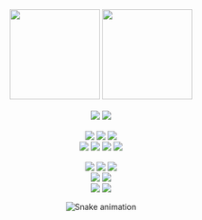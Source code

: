 <div align="center">
  <img height="160em" src="https://github-readme-stats.vercel.app/api?username=felpofo&show_icons=true&theme=radical&include_all_commits=true&count_private=true&disable_animations=true&hide_border=true"/>
  <img height="160em" src="https://github-readme-stats.vercel.app/api/top-langs/?username=felpofo&layout=compact&langs_count=7&theme=radical&hide_border=true"/>
</div>
  <br>

<div align="center">
  <!--  Manjaro  --> <img src="https://img.shields.io/badge/Manjaro-35BF5C?style=for-the-badge&logo=manjaro&logoColor=white">
  <!-- ArchLinux --> <img src="https://img.shields.io/badge/Arch%20Linux-1793D1?style=for-the-badge&logo=arch-linux&logoColor=white">
</div>
<div align="center">
  <!--    HTML5   --> <!--<img src="https://img.shields.io/badge/HTML5-E34F26?style=for-the-badge&logo=html5&logoColor=white">-->
  <!--     CSS    --> <!--<img src="https://img.shields.io/badge/CSS-1572B6?&style=for-the-badge&logo=css3&logoColor=white">-->
  <br>
  <!-- TypeScript --> <img src="https://img.shields.io/badge/TypeScript-3178C6?style=for-the-badge&logo=typescript&logoColor=white">
  <!--   Node.js  --> <img src="https://img.shields.io/badge/Node.js-339933?style=for-the-badge&logo=node.js&logoColor=white">
  <!-- JavaScript --> <!--<img src="https://img.shields.io/badge/JavaScript-F7DF1E?style=for-the-badge&logo=javascript&logoColor=black">-->
  <!--    React   --> <img src="https://img.shields.io/badge/React-20232A?style=for-the-badge&logo=react&logoColor=61DAFB">
  <br>
  <!--    Java    --> <img src="https://img.shields.io/badge/Java-20232A?style=for-the-badge&logo=java&logoColor=white">
  <!--   Gradle   --> <img src="https://img.shields.io/badge/Gradle-02303A?style=for-the-badge&logo=gradle&logoColor=white">
  <!--   Spring   --> <img src="https://img.shields.io/badge/Spring-6DB33F?style=for-the-badge&logo=spring&logoColor=white">
  <!-- SpringBoot --> <img src="https://img.shields.io/badge/SpringBoot-5C9735?style=for-the-badge&logo=spring-boot&logoColor=white">
</div>
<br>
<div align="center"> 
  <!--  Discord  --> <a href="https://discord.gg/wagxzStdcR" target="_blank"><!--                          --><img src="https://img.shields.io/badge/Discord-5865F2?style=for-the-badge&logo=discord&logoColor=white"></a> 
  <!--   Steam   --> <a href="https://steamcommunity.com/id/felpofo/" target="_blank"><!--                 --><img src="https://img.shields.io/badge/Steam-000000?style=for-the-badge&logo=steam&logoColor=white"></a>
  <!--  Spotify  --> <a href="https://open.spotify.com/user/i83u9qvjhi6qsuzpxjdli7vh9" target="_blank"><!----><img src="https://img.shields.io/badge/Spotify-1DB954?&style=for-the-badge&logo=spotify&logoColor=white"></a>
  <br>
  <!--  Twitter  --> <a href="https://twitter.com/felpofo" target="_blank"><!--                            --><img src="https://img.shields.io/badge/Twitter-1DA1F2?style=for-the-badge&logo=twitter&logoColor=white"></a>
  <!-- Instagram --> <a href="https://instagram.com/felpofo/" target="_blank"><!--                         --><img src="https://img.shields.io/badge/Instagram-E4405F?style=for-the-badge&logo=instagram&logoColor=white"></a>
  <br>
  <!-- Linkedin  --> <a href="https://linkedin.com/in/felpofo" target="_blank"><!--                        --><img src="https://img.shields.io/badge/LinkedIn-0A66C2?style=for-the-badge&logo=linkedin&logoColor=white"></a>
  <!--   Gmail   --> <a href="mailto:felipepitolpuhl@gmail.com" target="_blank"><!--                       --><img src="https://img.shields.io/badge/Gmail-EA4335?style=for-the-badge&logo=gmail&logoColor=white"></a>

  ![Snake animation](https://github.com/felpofo/felpofo/blob/output/github-contribution-grid-snake.svg)
</div>
